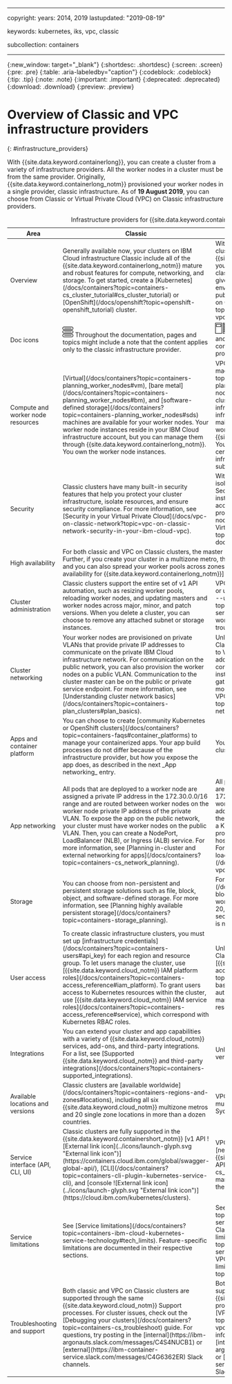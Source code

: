 
---

copyright:
  years: 2014, 2019
lastupdated: "2019-08-19"

keywords: kubernetes, iks, vpc, classic

subcollection: containers

---

{:new_window: target="_blank"}
{:shortdesc: .shortdesc}
{:screen: .screen}
{:pre: .pre}
{:table: .aria-labeledby="caption"}
{:codeblock: .codeblock}
{:tip: .tip}
{:note: .note}
{:important: .important}
{:deprecated: .deprecated}
{:download: .download}
{:preview: .preview}

# Overview of Classic and VPC infrastructure providers
{: #infrastructure_providers}

With {{site.data.keyword.containerlong}}, you can create a cluster from a variety of infrastructure providers. All the worker nodes in a cluster must be from the same provider. Originally, {{site.data.keyword.containerlong_notm}} provisioned your worker nodes in a single provider, classic infrastructure. As of **19 August 2019**, you can choose from Classic or Virtual Private Cloud (VPC) on Classic infrastructure providers.

<table summary="The rows are read from left to right, with the area of comparison in column one, classic infrastructure provider in column two, and VPC on Classic infrastructure provider in column three.">
<caption>Infrastructure providers for {{site.data.keyword.containerlong_notm}} clusters</caption>
<col width="20%">
<col width="40%">
<col width="40%">
 <thead>
 <th>Area</th>
 <th>Classic</th>
 <th>VPC on Classic</th>
 </thead>
 <tbody>
 <tr>
   <td>Overview</td>
   <td>Generally available now, your clusters on IBM Cloud infrastructure Classic include all of the {{site.data.keyword.containerlong_notm}} mature and robust features for compute, networking, and storage. To get started, create a [Kubernetes](/docs/containers?topic=containers-cs_cluster_tutorial#cs_cluster_tutorial) or [OpenShift](/docs/openshift?topic=openshift-openshift_tutorial) cluster.</td>
   <td>With the VPC on Classic, you can create your cluster in the next generation of the {{site.data.keyword.cloud_notm}} platform, in your [Virtual Private Cloud](/docs/vpc-on-classic?topic=vpc-on-classic-about). VPC gives you the security of a private cloud environment with the dynamic scalability of a public cloud. To get started, try out the [VPC on Classic cluster tutorial](/docs/containers?topic=containers-vpc_ks_tutorial#vpc_ks_tutorial).</td>
 </tr>
  <tr>
  <td>Doc icons</td>
  <td><img src="images/icon-classic.png" alt="Classic infrastructure provider icon" width="25" style="width:25px; border-style: none"/> Throughout the documentation, pages and topics might include a note that the content applies only to the classic infrastructure provider.</td>
  <td><img src="images/icon-vpc.png" alt="VPC infrastructure provider icon" width="25" style="width:25px; border-style: none"/> Throughout the documentation, pages and topics might include a note that the content applies only to the VPC infrastructure provider.</td>
 </tr>
 <tr>
   <td>Compute and worker node resources</td>
   <td>[Virtual](/docs/containers?topic=containers-planning_worker_nodes#vm), [bare metal](/docs/containers?topic=containers-planning_worker_nodes#bm), and [software-defined storage](/docs/containers?topic=containers-planning_worker_nodes#sds) machines are available for your worker nodes. Your worker node instances reside in your IBM Cloud infrastructure account, but you can manage them through {{site.data.keyword.containerlong_notm}}. You own the worker node instances.</td>
   <td>VPC on Classic has a [select group of virtual machines only](/docs/containers?topic=containers-planning_worker_nodes#vm) for your worker nodes. Unlike classic clusters, your VPC cluster worker nodes do not appear in your infrastructure portal or a separate infrastructure bill. Instead, you manage all maintenance and billing activity for the worker nodes through {{site.data.keyword.containerlong_notm}}. Your worker node instances are connected to certain VPC instances that do reside in your infrastructure account, such as the VPC subnet or storage volumes.</td>
 </tr>
 <tr>
   <td>Security</td>
   <td>Classic clusters have many built-in security features that help you protect your cluster infrastructure, isolate resources, and ensure security compliance. For more information, see [Security in your Virtual Private Cloud](/docs/vpc-on-classic-network?topic=vpc-on-classic-network-security-in-your-ibm-cloud-vpc).</td>
   <td>With VPC on Classic, your cluster runs in an isolated environment in the public cloud. Security groups act as virtual firewalls for instance-level protection, and network access control lists protect the subnets that provide the floating IPs for your worker nodes. For more information, see [About Virtual Private Cloud](/docs/vpc-on-classic?topic=vpc-on-classic-about) in the VPC docs.</td>
 </tr>
 <tr>
   <td>High availability</td>
   <td colspan="2">For both classic and VPC on Classic clusters, the master includes three replicas for high availability. Further, if you create your cluster in a multizone metro, the master replicas are spread across zones and you can also spread your worker pools across zones. For more information, see [High availability for {{site.data.keyword.containerlong_notm}}](/docs/containers?topic=containers-ha).</td>
 </tr>
 <tr>
   <td>Cluster administration</td>
   <td>Classic clusters support the entire set of v1 API automation, such as resizing worker pools, reloading worker nodes, and updating masters and worker nodes across major, minor, and patch versions. When you delete a cluster, you can choose to remove any attached subnet or storage instances.</td>
   <td>VPC on Classic clusters cannot be reloaded or updated. Instead, use the [`worker-replace --update` operation](/docs/containers?topic=containers-cli-plugin-kubernetes-service-cli#cli_worker_replace) to replace worker nodes that are outdated or in a troubled state.</td>
 </tr>
 <tr>
   <td>Cluster networking</td>
   <td>Your worker nodes are provisioned on private VLANs that provide private IP addresses to communicate on the private IBM Cloud infrastructure network. For communication on the public network, you can also provision the worker nodes on a public VLAN. Communication to the cluster master can be on the public or private service endpoint. For more information, see [Understanding cluster network basics](/docs/containers?topic=containers-plan_clusters#plan_basics).</td>
   <td>Unlike classic infrastructure, your VPC on Classic cluster's worker nodes are attached to VPC subnets and assigned private IP addresses. The worker nodes are not connected to the public network, which instead is accessed through a public gateway, floating IP, or VPN gateway. For more information, see [About Networking for VPC](/docs/vpc-on-classic-network?topic=vpc-on-classic-network-about-networking-for-vpc).</td>
 </tr>
 <tr>
   <td>Apps and container platform</td>
  <td>You can choose to create [community Kubernetes or OpenShift clusters](/docs/containers?topic=containers-faqs#container_platforms) to manage your containerized apps. Your app build processes do not differ because of the infrastructure provider, but how you expose the app does, as described in the next _App networking_ entry.</td>
  <td>You can create only community Kubernetes clusters, not OpenShift clusters.</td>
   
   <td></td>
 </tr>
 <tr>
   <td>App networking</td>
   <td>All pods that are deployed to a worker node are assigned a private IP address in the 172.30.0.0/16 range and are routed between worker nodes on the worker node private IP address of the private VLAN. To expose the app on the public network, your cluster must have worker nodes on the public VLAN. Then, you can create a NodePort, LoadBalancer (NLB), or Ingress (ALB) service. For more information, see [Planning in-cluster and external networking for apps](/docs/containers?topic=containers-cs_network_planning).</td>
   <td>All pods that are deployed to a worker node are assigned a private IP address in the 172.30.0.0/16 range and are routed between worker nodes on the worker node private IP address of the private VPC subnet. To expose the app on the public network, you can create a Kubernetes `LoadBalancer` service, which provisions a VPC load balancer and public host name address for your worker nodes. For more information, see [Setting up a VPC load balancer to expose your app publicly](/docs/containers?topic=containers-vpc_ks_tutorial#vpc_ks_vpc_lb).</td>
 </tr>
 <tr>
   <td>Storage</td>
   <td>You can choose from non-persistent and persistent storage solutions such as file, block, object, and software-defined storage. For more information, see [Planning highly available persistent storage](/docs/containers?topic=containers-storage_planning).</td>
   <td>For persistent storage, use [block](/docs/containers?topic=containers-vpc-block). Only 5 volumes can be attached per worker node, with volume limits of 2TB and 20,000 IOPS. For non-persistent storage, secondary storage on the local worker node is not available.</td>
 </tr>
 <tr>
   <td>User access</td>
   <td>To create classic infrastructure clusters, you must set up [infrastructure credentials](/docs/containers?topic=containers-users#api_key) for each region and resource group. To let users manage the cluster, use [{{site.data.keyword.cloud_notm}} IAM platform roles](/docs/containers?topic=containers-access_reference#iam_platform). To grant users access to Kubernetes resources within the cluster, use [{{site.data.keyword.cloud_notm}} IAM service roles](/docs/containers?topic=containers-access_reference#service), which correspond with Kubernetes RBAC roles.</td>
   <td>Unlike for classic infrastructure, with VPC on Classic, you can use only [{{site.data.keyword.cloud_notm}} IAM access policies](/docs/vpc-on-classic?topic=vpc-on-classic-assigning-role-based-access-to-vpc-resources) to authorize users to create infrastructure, manage your cluster, and access Kubernetes resources.</td>
 </tr>
 <tr>
   <td>Integrations</td>
   <td>You can extend your cluster and app capabilities with a variety of {{site.data.keyword.cloud_notm}} services, add-ons, and third-party integrations. For a list, see [Supported {{site.data.keyword.cloud_notm}} and third-party integrations](/docs/containers?topic=containers-supported_integrations).</td>
   <td>Unless otherwise noted, integrations are not verified to run on VPC clusters.</td>
 </tr>
 <tr>
   <td>Available locations and versions</td>
   <td>Classic clusters are [available worldwide](/docs/containers?topic=containers-regions-and-zones#locations), including all six {{site.data.keyword.cloud_notm}} multizone metros and 20 single zone locations in more than a dozen countries.</td>
   <td>VPC clusters are available in the following multizone metros: Dallas, Frankfurt, London, Sydney, and Tokyo.</td>
 </tr>
 <tr>
   <td>Service interface (API, CLI, UI)</td>
   <td>Classic clusters are fully supported in the {{site.data.keyword.containershort_notm}} [v1 API ![External link icon](../icons/launch-glyph.svg "External link icon")](https://containers.cloud.ibm.com/global/swagger-global-api/), [CLI](/docs/containers?topic=containers-cli-plugin-kubernetes-service-cli), and [console ![External link icon](../icons/launch-glyph.svg "External link icon")](https://cloud.ibm.com/kubernetes/clusters).</td>
   <td>VPC on Classic clusters are supported by the [next version (`v2`) of the {{site.data.keyword.containerlong_notm}} API](/docs/containers?topic=containers-cs_api_install#about_api), and you can manage your VPC on Classic clusters through the same CLI and console as classic clusters.</td>
 </tr>
 <tr>
   <td>Service limitations</td>
   <td>See [Service limitations](/docs/containers?topic=containers-ibm-cloud-kubernetes-service-technology#tech_limits). Feature-specific limitations are documented in their respective sections.</td>
   <td>See [Service limitations](/docs/containers?topic=containers-ibm-cloud-kubernetes-service-technology#tech_limits). For VPC on Classic cluster limitations, see [VPC cluster limitations](/docs/containers?topic=containers-ibm-cloud-kubernetes-service-technology#vpc_ks_limits). For VPC-specific limitations, see [Known limitations](/docs/vpc-on-classic?topic=vpc-on-classic-known-limitations).</td>
 </tr>
 <tr>
   <td>Troubleshooting and support</td>
   <td>Both classic and VPC on Classic clusters are supported through the same {{site.data.keyword.cloud_notm}} Support processes. For cluster issues, check out the [Debugging your clusters](/docs/containers?topic=containers-cs_troubleshoot) guide. For questions, try posting in the [internal](https://ibm-argonauts.slack.com/messages/C4S4NUCB1) or [external](https://ibm-container-service.slack.com/messages/C4G6362ER) Slack channels.</td>
   <td>Both classic and VPC on Classic clusters are supported through the same {{site.data.keyword.cloud_notm}} Support processes. For cluster issues, check out the [VPC troubleshooting](/docs/containers?topic=containers-vpc_troubleshoot#vpc_troubleshoot) specific information. For questions, try posting in the [internal](https://ibm-argonauts.slack.com/messages/CJ58JHD9C) or [external](https://ibm-container-service.slack.com/messages/C4G6362ER) Slack channels.</td>
 </tr>
 </tbody>
</table>








